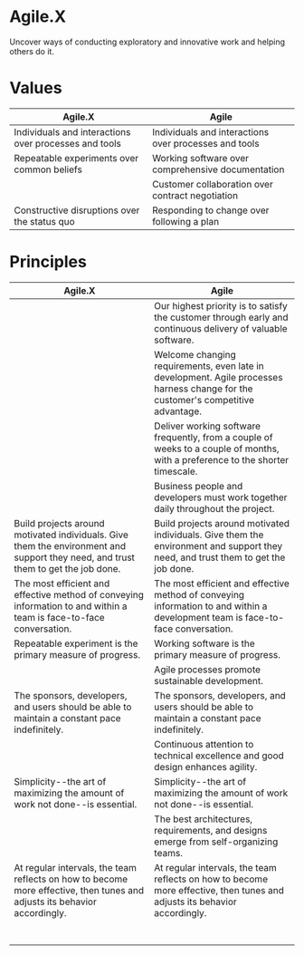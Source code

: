 # Agile.X
Uncover ways of conducting exploratory and innovative work and helping others do it. 

# Values
| Agile.X | Agile |
| ---| ---|
| Individuals and interactions over processes and tools  | Individuals and interactions over processes and tools  |
| Repeatable experiments over common beliefs  | Working software over comprehensive documentation  |
|  | Customer collaboration over contract negotiation  |
| Constructive disruptions over the status quo  | Responding to change over following a plan  |


# Principles

| Agile.X | Agile |
| ---| ---|
| |Our highest priority is to satisfy the customer through early and continuous delivery of valuable software.  |
| |Welcome changing requirements, even late in development. Agile processes harness change for the customer's competitive advantage.|
| |Deliver working software frequently, from a couple of weeks to a couple of months, with a preference to the shorter timescale.|
| |Business people and developers must work together daily throughout the project.|
|Build projects around motivated individuals. Give them the environment and support they need, and trust them to get the job done.|Build projects around motivated individuals. Give them the environment and support they need, and trust them to get the job done.|
| The most efficient and effective method of conveying information to and within a team is face-to-face conversation.|The most efficient and effective method of conveying information to and within a development team is face-to-face conversation.|
|Repeatable experiment is the primary measure of progress.|Working software is the primary measure of progress.|
| |Agile processes promote sustainable development. |
|The sponsors, developers, and users should be able to maintain a constant pace indefinitely.|The sponsors, developers, and users should be able to maintain a constant pace indefinitely.|
| |Continuous attention to technical excellence and good design enhances agility.|
|Simplicity--the art of maximizing the amount of work not done--is essential.|Simplicity--the art of maximizing the amount of work not done--is essential.|
| |The best architectures, requirements, and designs emerge from self-organizing teams.|
|At regular intervals, the team reflects on how to become more effective, then tunes and adjusts its behavior accordingly.|At regular intervals, the team reflects on how to become more effective, then tunes and adjusts its behavior accordingly.|
| | |
| | |
| | |
| | |
| | |
| | |
| | |
